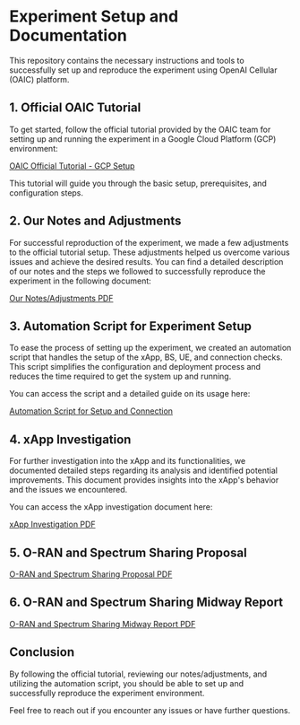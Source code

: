 # Experiment Setup and Documentation

This repository contains the necessary instructions and tools to successfully set up and reproduce the experiment using OpenAI Cellular (OAIC) platform.

## 1. Official OAIC Tutorial

To get started, follow the official tutorial provided by the OAIC team for setting up and running the experiment in a Google Cloud Platform (GCP) environment:

[OAIC Official Tutorial - GCP Setup](https://openaicellular.github.io/oaic/2024_workshop_gcp.html)

This tutorial will guide you through the basic setup, prerequisites, and configuration steps.

## 2. Our Notes and Adjustments

For successful reproduction of the experiment, we made a few adjustments to the official tutorial setup. These adjustments helped us overcome various issues and achieve the desired results. You can find a detailed description of our notes and the steps we followed to successfully reproduce the experiment in the following document:

[Our Notes/Adjustments PDF](https://github.com/Dongming1010/oaic/blob/master/senseORANSetup.pdf)

## 3. Automation Script for Experiment Setup

To ease the process of setting up the experiment, we created an automation script that handles the setup of the xApp, BS, UE, and connection checks. This script simplifies the configuration and deployment process and reduces the time required to get the system up and running.

You can access the script and a detailed guide on its usage here:

[Automation Script for Setup and Connection](https://glen-house-f94.notion.site/Manul-for-set-up-xapp-bs-ue-and-check-connection-using-script-13587ccc96b2800ebc6ef8b2e2a29c25)

## 4. xApp Investigation

For further investigation into the xApp and its functionalities, we documented detailed steps regarding its analysis and identified potential improvements. This document provides insights into the xApp's behavior and the issues we encountered.

You can access the xApp investigation document here:

[xApp Investigation PDF](https://github.com/Dongming1010/oaic/blob/master/xApp_investigation.pdf)

## 5. O-RAN and Spectrum Sharing Proposal

[O-RAN and Spectrum Sharing Proposal PDF](https://github.com/Dongming1010/oaic/blob/master/O_RAN_and_Spectrum_sharing%20_proposal.pdf)

## 6. O-RAN and Spectrum Sharing Midway Report

[O-RAN and Spectrum Sharing Midway Report PDF](https://github.com/Dongming1010/oaic/blob/master/O_RAN_and_Spectrum_sharing_midway_report.pdf)

## Conclusion

By following the official tutorial, reviewing our notes/adjustments, and utilizing the automation script, you should be able to set up and successfully reproduce the experiment environment.

Feel free to reach out if you encounter any issues or have further questions.
